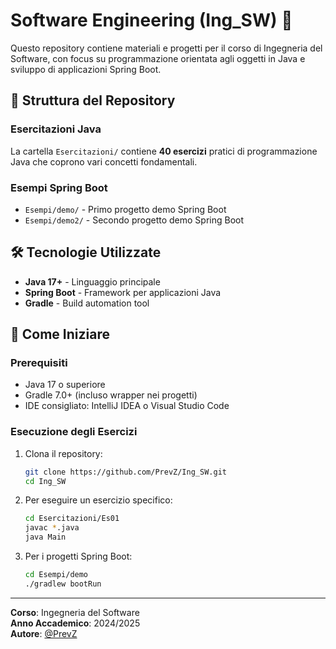 # Software Engineering (Ing_SW) 🚀

Questo repository contiene materiali e progetti per il corso di Ingegneria del Software, con focus su programmazione orientata agli oggetti in Java e sviluppo di applicazioni Spring Boot.

## 📁 Struttura del Repository

### Esercitazioni Java
La cartella `Esercitazioni/` contiene **40 esercizi** pratici di programmazione Java che coprono vari concetti fondamentali.

### Esempi Spring Boot
- `Esempi/demo/` - Primo progetto demo Spring Boot
- `Esempi/demo2/` - Secondo progetto demo Spring Boot

## 🛠️ Tecnologie Utilizzate

- **Java 17+** - Linguaggio principale
- **Spring Boot** - Framework per applicazioni Java
- **Gradle** - Build automation tool

## 🚀 Come Iniziare

### Prerequisiti
- Java 17 o superiore
- Gradle 7.0+ (incluso wrapper nei progetti)
- IDE consigliato: IntelliJ IDEA o Visual Studio Code

### Esecuzione degli Esercizi
1. Clona il repository:
   ```bash
   git clone https://github.com/PrevZ/Ing_SW.git
   cd Ing_SW
   ```

2. Per eseguire un esercizio specifico:
   ```bash
   cd Esercitazioni/Es01
   javac *.java
   java Main
   ```

3. Per i progetti Spring Boot:
   ```bash
   cd Esempi/demo
   ./gradlew bootRun
   ```
---

**Corso**: Ingegneria del Software  
**Anno Accademico**: 2024/2025  
**Autore**: [@PrevZ](https://github.com/PrevZ)
